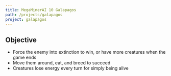 ```yaml
---
title: MegaMinerAI 10 Galapagos
path: /projects/galapagos
project: galapagos
---
```


## Objective

- Force the enemy into extinction to win, or have more creatures when the game ends
- Move them around, eat, and breed to succeed
- Creatures lose energy every turn for simply being alive
